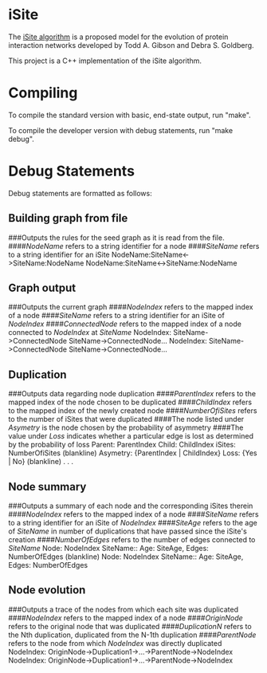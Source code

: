 iSite
=============
The [iSite algorithm][1] is a proposed model for the evolution of protein
interaction networks developed by Todd A. Gibson and Debra S. Goldberg.

This project is a C++ implementation of the iSite algorithm.

[1]: http://bioinformatics.oxfordjournals.org/content/27/3/376.full

Compiling
=============
To compile the standard version with basic, end-state output, run "make".

To compile the developer version with debug statements, run "make debug".

Debug Statements
==================
Debug statements are formatted as follows:

Building graph from file
-------------------------
###Outputs the rules for the seed graph as it is read from the file.
####<em>NodeName</em> refers to a string identifier for a node
####<em>SiteName</em> refers to a string identifier for an iSite
    NodeName:SiteName<->SiteName:NodeName
    NodeName:SiteName<->SiteName:NodeName

Graph output
-------------
###Outputs the current graph
####<em>NodeIndex</em> refers to the mapped index of a node
####<em>SiteName</em> refers to a string identifier for an iSite of <em>NodeIndex</em>
####<em>ConnectedNode</em> refers to the mapped index of a node connected to <em>NodeIndex</em> at <em>SiteName</em>
    NodeIndex: SiteName->ConnectedNode SiteName->ConnectedNode...
    NodeIndex: SiteName->ConnectedNode SiteName->ConnectedNode...

Duplication
------------
###Outputs data regarding node duplication
####<em>ParentIndex</em> refers to the mapped index of the node chosen to be duplicated
####<em>ChildIndex</em> refers to the mapped index of the newly created node
####<em>NumberOfiSites</em> refers to the number of iSites that were duplicated
####The node listed under <em>Asymetry</em> is the node chosen by the probability of asymmetry
####The value under <em>Loss</em> indicates whether a particular edge is lost as determined by the probability of loss
    Parent: ParentIndex
    Child: ChildIndex
    iSites: NumberOfiSites
    (blankline)
    Asymetry: \{ParentIndex | ChildIndex\}
        Loss: \{Yes | No\}
    (blankline)
    \.
    \.
    \.

Node summary
-------------
###Outputs a summary of each node and the corresponding iSites therein
####<em>NodeIndex</em> refers to the mapped index of a node
####<em>SiteName</em> refers to a string identifier for an iSite of <em>NodeIndex</em>
####<em>SiteAge</em> refers to the age of <em>SiteName</em> in number of duplications that have passed since the iSite's creation
####<em>NumberOfEdges</em> refers to the number of edges connected to <em>SiteName</em>
    Node: NodeIndex
        SiteName:: Age: SiteAge, Edges: NumberOfEdges
    (blankline)
    Node: NodeIndex
        SiteName:: Age: SiteAge, Edges: NumberOfEdges

Node evolution
---------------
###Outputs a trace of the nodes from which each site was duplicated
####<em>NodeIndex</em> refers to the mapped index of a node
####<em>OriginNode</em> refers to the original node that was duplicated
####<em>DuplicationN</em> refers to the Nth duplication, duplicated from the N-1th duplication
####<em>ParentNode</em> refers to the node from which <em>NodeIndex</em> was directly duplicated
    NodeIndex: OriginNode->Duplication1->...->ParentNode->NodeIndex
    NodeIndex: OriginNode->Duplication1->...->ParentNode->NodeIndex
